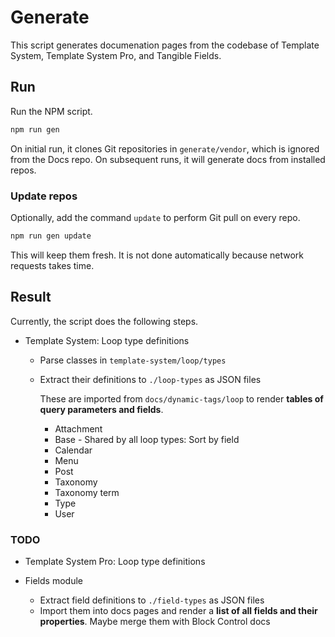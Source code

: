 # Generate

This script generates documenation pages from the codebase of Template System, Template System Pro, and Tangible Fields.

## Run

Run the NPM script.

```sh
npm run gen
```

On initial run, it clones Git repositories in `generate/vendor`, which is ignored from the Docs repo. On subsequent runs, it will generate docs from installed repos.

### Update repos

Optionally, add the command `update` to perform Git pull on every repo.

```sh
npm run gen update
```

This will keep them fresh. It is not done automatically because network requests takes time.


## Result

Currently, the script does the following steps.

- Template System: Loop type definitions
  - Parse classes in `template-system/loop/types`
  - Extract their definitions to `./loop-types` as JSON files

    These are imported from `docs/dynamic-tags/loop` to render **tables of query parameters and fields**.

    - Attachment
    - Base - Shared by all loop types: Sort by field
    - Calendar
    - Menu
    - Post
    - Taxonomy
    - Taxonomy term
    - Type
    - User

### TODO

- Template System Pro: Loop type definitions

- Fields module
  - Extract field definitions to `./field-types` as JSON files
  - Import them into docs pages and render a **list of all fields and their properties**.
    Maybe merge them with Block Control docs

